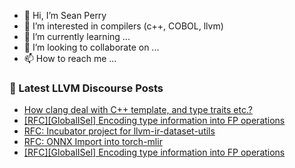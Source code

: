 - 👋 Hi, I’m Sean Perry
- 👀 I’m interested in compilers (c++, COBOL, llvm)
- 🌱 I’m currently learning ...
- 💞️ I’m looking to collaborate on ...
- 📫 How to reach me ...

<!---
s66perry/s66perry is a ✨ special ✨ repository because its `README.md` (this file) appears on your GitHub profile.
You can click the Preview link to take a look at your changes.
--->
### 📕 Latest LLVM Discourse Posts

<!-- DISCOURSE-LLVM:START -->
- [How clang deal with C++ template, and type traits etc.?](https://discourse.llvm.org/t/how-clang-deal-with-c-template-and-type-traits-etc/75148#post_3)
- [[RFC][GlobalISel] Encoding type information into FP operations](https://discourse.llvm.org/t/rfc-globalisel-encoding-type-information-into-fp-operations/75107#post_13)
- [RFC: Incubator project for llvm-ir-dataset-utils](https://discourse.llvm.org/t/rfc-incubator-project-for-llvm-ir-dataset-utils/74940#post_3)
- [RFC: ONNX Import into torch-mlir](https://discourse.llvm.org/t/rfc-onnx-import-into-torch-mlir/75018#post_5)
- [[RFC][GlobalISel] Encoding type information into FP operations](https://discourse.llvm.org/t/rfc-globalisel-encoding-type-information-into-fp-operations/75107#post_12)
<!-- DISCOURSE-LLVM:END -->
